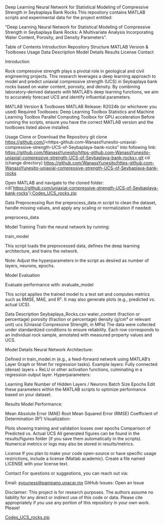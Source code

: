 Deep Learning Neural Network for Statistical Modeling of Compressive Strength in Seybaplaya Bank Rocks
This repository contains MATLAB scripts and experimental data for the project entitled:

“Deep Learning Neural Network for Statistical Modeling of Compressive Strength in Seybaplaya Bank Rocks: A Multivariate Analysis Incorporating Water Content, Porosity, and Density Parameters”.

Table of Contents
Introduction
Repository Structure
MATLAB Version & Toolboxes
Usage
Data Description
Model Details
Results
License
Contact

Introduction

Rock compressive strength plays a pivotal role in geological and civil engineering projects. This research leverages a deep learning approach to model and predict uniaxial compressive strength (UCS) in Seybaplaya bank rocks based on water content, porosity, and density. By combining laboratory-derived datasets with MATLAB’s deep learning functions, we aim to accurately forecast UCS and identify influential parameters.

MATLAB Version & Toolboxes
MATLAB Release: R2024b (or whichever you used)
Required Toolboxes:
Deep Learning Toolbox
Statistics and Machine Learning Toolbox
Parallel Computing Toolbox for GPU acceleration
Before running the scripts, ensure you have the correct MATLAB version and the toolboxes listed above installed.

Usage
Clone or Download the Repository
git clone https://github.com/<WanassYunesito>/<https-github.com-WanassYunesito-uniaxial-compressive-strength-UCS-of-Seybaplaya-bank-rocks“ into following link: https://github.com/WanassYunesito/https-github.com-WanassYunesito-uniaxial-compressive-strength-UCS-of-Seybaplaya-bank-rocks>.git
cd (change directory) <https://github.com/WanassYunesito/https-github.com-WanassYunesito-uniaxial-compressive-strength-UCS-of-Seybaplaya-bank-rocks>

Open MATLAB and navigate to the cloned folder:
cd('<https://github.com/uniaxial-compressive-strength-UCS-of-Seybaplaya-bank-rocks>');[Codes_UCS_rocks.zip](https://github.com/user-attachments/files/18466349/Codes_UCS_rocks.zip)


Data Preprocessing
Run the preprocess_data.m script to clean the dataset, handle missing values, and apply any scaling or normalization if needed:

preprocess_data


Model Training
Train the neural network by running:

train_model

This script loads the preprocessed data, defines the deep learning architecture, and trains the network.

Note: Adjust the hyperparameters in the script as desired as number of layers, neurons, epochs.

Model Evaluation

Evaluate performance with: evaluate_model

This script applies the trained model to a test set and computes metrics such as RMSE, MAE, and R². It may also generate plots (e.g., predicted vs. actual UCS).

Data Description
Seybaplaya_Rocks.csv
water_content (fraction or percentage)
porosity (fraction or percentage)
density (g/cm³ or relevant unit)
ucs (Uniaxial Compressive Strength, in MPa)
The data were collected under standardized conditions to ensure reliability. Each row corresponds to an individual rock sample, annotated with measured property values and UCS.

Model Details
Neural Network Architecture:

Defined in train_model.m (e.g., a feed-forward network using MATLAB’s Layer Graph or fitnet for regression tasks).
Example layers: Fully connected (dense) layers + ReLU or other activation functions, culminating in a regression output layer.
Hyperparameters:

Learning Rate
Number of Hidden Layers / Neurons
Batch Size
Epochs
Edit these parameters within the MATLAB scripts to optimize performance based on your dataset.

Results
Model Performance:

Mean Absolute Error (MAE)
Root Mean Squared Error (RMSE)
Coefficient of Determination (R²)
Visualization:

Plots showing training and validation losses over epochs
Comparison of Predicted vs. Actual UCS
All generated figures can be found in the results/figures folder (if you save them automatically in the scripts). Numerical metrics or logs may also be stored in results/metrics.

License
If you plan to make your code open-source or have specific usage restrictions, include a license (Matlab academic). Create a file named LICENSE with your license text.

Contact
For questions or suggestions, you can reach out via:

Email: eyouness@pampano.unacar.mx
GitHub Issues: Open an Issue


Disclaimer: This project is for research purposes. The authors assume no liability for any direct or indirect use of this code or data. Please cite appropriately if you use any portion of this repository in your own work. Please!

[Codes_UCS_rocks.zip](https://github.com/user-attachments/files/18466276/Codes_UCS_rocks.zip)

